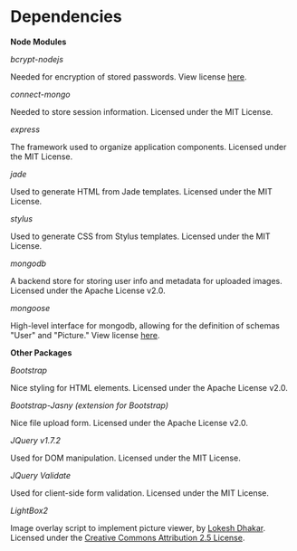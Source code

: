 Dependencies
============
	
**Node Modules**

	
*bcrypt-nodejs*

Needed for encryption of stored passwords.
View license [here](https://github.com/shaneGirish/bcrypt-nodejs/blob/master/LICENSE).	

*connect-mongo*

Needed to store session information.
Licensed under the MIT License.

*express*

The framework used to organize application components.
Licensed under the MIT License.

*jade*

Used to generate HTML from Jade templates.
Licensed under the MIT License.

*stylus*

Used to generate CSS from Stylus templates.
Licensed under the MIT License.

*mongodb*

A backend store for storing user info and metadata for uploaded images.
Licensed under the Apache License v2.0.

*mongoose*

High-level interface for mongodb, allowing for the definition of schemas "User" and "Picture."
View license [here](https://github.com/LearnBoost/mongoose/blob/master/README.md).

	
**Other Packages**


*Bootstrap*

Nice styling for HTML elements.
Licensed under the Apache License v2.0.


*Bootstrap-Jasny (extension for Bootstrap)*

Nice file upload form.
Licensed under the Apache License v2.0.


*JQuery v1.7.2*

Used for DOM manipulation.
Licensed under the MIT License.


*JQuery Validate*

Used for client-side form validation.
Licensed under the MIT License.


*LightBox2*

Image overlay script to implement picture viewer, by [Lokesh Dhakar](lokeshdhakar.com).
Licensed under the [Creative Commons Attribution 2.5 License](http://creativecommons.org/licenses/by/2.5/). 
